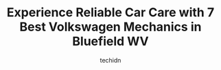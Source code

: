 ---
layout: ampstory
image: https://images.unsplash.com/photo-1630381796593-6b72c570dc43?ixlib=rb-4.0.3&ixid=MnwxMjA3fDB8MHxwaG90by1wYWdlfHx8fGVufDB8fHx8&auto=format&fit=crop&w=640&h=853&q=80
author: techidn
featured: false
description: If youre in need of trustworthy and skilled Volkswagen Mechanic in Bluefield WV, USA, youll be pleased to discover the 7 best Volkswagen Mechanic in town. Their expertise and commitment to
title: Experience Reliable Car Care with 7 Best Volkswagen Mechanics in Bluefield WV
cover:
   title: Experience Reliable Car Care with 7 Best Volkswagen Mechanics in Bluefield WV
   subtitle: Rickpate
   background: https://images.unsplash.com/photo-1630381796593-6b72c570dc43?ixlib=rb-4.0.3&ixid=MnwxMjA3fDB8MHxwaG90by1wYWdlfHx8fGVufDB8fHx8&auto=format&fit=crop&w=640&h=853&q=80

pages: 
 - layout: thirds
   top: <h1>#1 Safelite AutoGlass</h1>
   bottom: "<p>Very friendly staff and very clean and comfortable waiting area. They cleaned the glass out of my car and got it all fixed up quickly.</p>"
   background: https://www.knot35.com/toplist/wp-content/uploads/2023/06/best-volkswagen-mechanic-1-in-bluefield-wv-1685836967.jpeg
   backgroundblur: true
 - layout: thirds
   top: <h1>#2 East River Automotive Inc</h1>
   bottom: "<p>328 S Wickham Ave, Princeton, WV 24740, United States</p>"
   background: https://www.knot35.com/toplist/wp-content/uploads/2023/06/best-volkswagen-mechanic-2-in-bluefield-wv-1685836967.jpeg
   cta:
      link: https://www.knot35.com/toplist/experience-reliable-car-care-with-7-best-volkswagen-mechanics-in-bluefield-wv/
      text: Experience Reliable Car Care with 7 Best Volkswagen Mechanics in Bluefield WV
 - layout: thirds
   top: <h1>#3 Wristons Repair Services</h1>
   bottom: "<p>1180 Mercer Mall Rd, Bluefield, WV 24701, United States</p>"
   background: https://www.knot35.com/toplist/wp-content/uploads/2023/06/best-volkswagen-mechanic-3-in-bluefield-wv-1685836968.jpeg
   cta:
      link: https://www.knot35.com/toplist/experience-reliable-car-care-with-7-best-volkswagen-mechanics-in-bluefield-wv/
      text: Experience Reliable Car Care with 7 Best Volkswagen Mechanics in Bluefield WV
 - layout: thirds
   top: <h1>#4 K & M Performance Auto LLC</h1>
   bottom: "<p>1014 Bluefield Ave, Bluefield, WV 24701, United States</p>"
   background: https://images.unsplash.com/photo-1608501821300-4f99e58bba77?ixlib=rb-4.0.3&ixid=MnwxMjA3fDB8MHxwaG90by1wYWdlfHx8fGVufDB8fHx8&auto=format&fit=crop&w=640&h=853&q=80
   cta:
      link: https://www.knot35.com/toplist/experience-reliable-car-care-with-7-best-volkswagen-mechanics-in-bluefield-wv/
      text: Experience Reliable Car Care with 7 Best Volkswagen Mechanics in Bluefield WV
 - layout: thirds
   top: <h1>#5 K & B Performance</h1>
   bottom: "<p>1207 Bland St, Bluefield, WV 24701, United States</p>"
   background: https://images.unsplash.com/photo-1531169509526-f8f1fdaa4a67?ixlib=rb-4.0.3&ixid=MnwxMjA3fDB8MHxwaG90by1wYWdlfHx8fGVufDB8fHx8&auto=format&fit=crop&w=640&h=853&q=80
   cta:
      link: https://www.knot35.com/toplist/experience-reliable-car-care-with-7-best-volkswagen-mechanics-in-bluefield-wv/
      text: Experience Reliable Car Care with 7 Best Volkswagen Mechanics in Bluefield WV
 - layout: thirds
   top: <h1>#6 Brians Custom Exhaust & Auto</h1>
   bottom: "<p>146 Mercer Mall Rd, Bluefield, WV 24701, United States</p>"
   background: https://images.unsplash.com/photo-1574169208507-84376144848b?ixlib=rb-4.0.3&ixid=MnwxMjA3fDB8MHxwaG90by1wYWdlfHx8fGVufDB8fHx8&auto=format&fit=crop&w=640&h=853&q=80
   cta:
      link: https://www.knot35.com/toplist/experience-reliable-car-care-with-7-best-volkswagen-mechanics-in-bluefield-wv/
      text: Experience Reliable Car Care with 7 Best Volkswagen Mechanics in Bluefield WV
 - layout: thirds
   top: <h1>#7 Donleys Repair Service</h1>
   bottom: "<p>191 Rocky Holw Rd, Princeton, WV 24739, United States</p>"
   background: https://images.unsplash.com/photo-1515405295579-ba7b45403062?ixlib=rb-4.0.3&ixid=MnwxMjA3fDB8MHxwaG90by1wYWdlfHx8fGVufDB8fHx8&auto=format&fit=crop&w=640&h=853&q=80
   cta:
      link: https://www.knot35.com/toplist/experience-reliable-car-care-with-7-best-volkswagen-mechanics-in-bluefield-wv/
      text: Experience Reliable Car Care with 7 Best Volkswagen Mechanics in Bluefield WV
 - layout: thirds
   middle: Continue reading...
   background: https://images.unsplash.com/photo-1599422314077-f4dfdaa4cd09?ixlib=rb-4.0.3&ixid=MnwxMjA3fDB8MHxwaG90by1wYWdlfHx8fGVufDB8fHx8&auto=format&fit=crop&w=640&h=853&q=80
   cta:
      link: https://www.knot35.com/toplist/experience-reliable-car-care-with-7-best-volkswagen-mechanics-in-bluefield-wv/
      text: Experience Reliable Car Care with 7 Best Volkswagen Mechanics in Bluefield WV
      
---